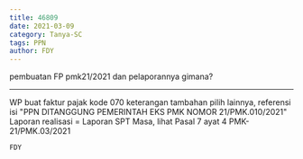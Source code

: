```yaml
---
title: 46809
date: 2021-03-09
category: Tanya-SC
tags: PPN
author: FDY
---
```


pembuatan FP pmk21/2021 dan pelaporannya gimana?

---

WP buat faktur pajak kode 070 keterangan tambahan pilih lainnya, referensi isi "PPN DITANGGUNG PEMERINTAH EKS PMK NOMOR 21/PMK.010/2021" Laporan realisasi = Laporan SPT Masa, lihat Pasal 7 ayat 4 PMK-21/PMK.03/2021

`FDY`
